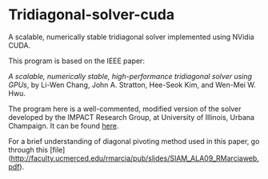 Tridiagonal-solver-cuda
=======================

A scalable, numerically stable tridiagonal solver implemented using NVidia CUDA.

This program is based on the IEEE paper:

*A scalable, numerically stable, high-performance tridiagonal solver using GPUs*, by Li-Wen Chang, John A. Stratton, Hee-Seok Kim, and Wen-Mei W. Hwu.

The program here is a well-commented, modified version of the solver developed by the IMPACT Research Group, at University of Illinois, Urbana Champaign. It can be found [here](http://impact.crhc.illinois.edu/Solver.aspx).

For a brief understanding of diagonal pivoting method used in this paper, go through this [file] (http://faculty.ucmerced.edu/rmarcia/pub/slides/SIAM_ALA09_RMarciaweb.pdf).
